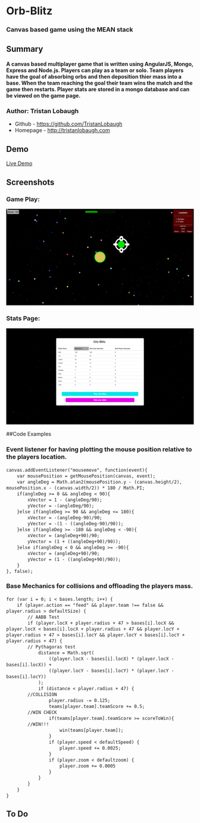 # Orb-Blitz

### Canvas based game using the MEAN stack

## Summary

#### A canvas based multiplayer game that is written using AngularJS, Mongo, Express and Node.js. Players can play as a team or solo. Team players have the goal of absorbing orbs and then deposition thier mass into a base. When the team reaching the goal their team wins the match and the game then restarts. Player stats are stored in a mongo database and can be viewed on the game page.

### Author: Tristan Lobaugh 
+ Github - https://github.com/TristanLobaugh
+ Homepage - http://tristanlobaugh.com

## Demo

[Live Demo](http://orb-blitztristanlobaugh.com/)

## Screenshots

### Game Play:
![alt text](https://raw.githubusercontent.com/TristanLobaugh/bouncyball/master/img/Orb-Blitz_gameplay.png)

### Stats Page:
![alt text](https://raw.githubusercontent.com/TristanLobaugh/bouncyball/master/img/Orb-Blitz_stats.png)

##Code Examples

### Event listener for having plotting the mouse position relative to the players location.
```
canvas.addEventListener("mousemove", function(event){
	var mousePosition = getMousePosition(canvas, event);
	var angleDeg = Math.atan2(mousePosition.y - (canvas.height/2), mousePosition.x - (canvas.width/2)) * 180 / Math.PI;
	if(angleDeg >= 0 && angleDeg < 90){
		xVector = 1 - (angleDeg/90);
		yVector = -(angleDeg/90);
	}else if(angleDeg >= 90 && angleDeg <= 180){
		xVector = -(angleDeg-90)/90;
		yVector = -(1 - ((angleDeg-90)/90));
	}else if(angleDeg >= -180 && angleDeg < -90){
		xVector = (angleDeg+90)/90;
		yVector = (1 + ((angleDeg+90)/90));
	}else if(angleDeg < 0 && angleDeg >= -90){
		xVector = (angleDeg+90)/90;
		yVector = (1 - ((angleDeg+90)/90));
	}
}, false);
```

### Base Mechanics for collisions and offloading the players mass.
```
for (var i = 0; i < bases.length; i++) {
    if (player.action == "feed" && player.team !== false && player.radius > defaultSize) {
        // AABB Test
        if (player.locX + player.radius + 47 > bases[i].locX && player.locX < bases[i].locX + player.radius + 47 && player.locY + player.radius + 47 > bases[i].locY && player.locY < bases[i].locY + player.radius + 47) {
        // Pythagoras test
            distance = Math.sqrt(
                ((player.locX - bases[i].locX) * (player.locX - bases[i].locX)) +
                ((player.locY - bases[i].locY) * (player.locY - bases[i].locY))
            );
            if (distance < player.radius + 47) {
        //COLLISION
                player.radius -= 0.125;
                teams[player.team].teamScore += 0.5;
        //WIN CHECK
                if(teams[player.team].teamScore >= scoreToWin){
        //WIN!!!
        			win(teams[player.team]);	
                }
                if (player.speed < defaultSpeed) {
                    player.speed += 0.0025;
                }
                if (player.zoom < defaultzoom) {
                    player.zoom += 0.0005
                }
            }
        }
    }
}
```


## To Do
